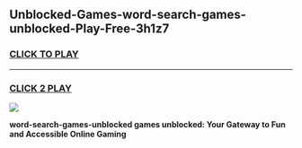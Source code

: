 
## Unblocked-Games-word-search-games-unblocked-Play-Free-3h1z7
<h3>
<a href="https://premium76.site?title=word-search-games-unblocked&ref=19M">CLICK TO PLAY</a></h3>
<hr>

<h3>
<a href="https://premium76.site?title=word-search-games-unblocked&ref=19M">CLICK 2 PLAY</a>
  
</h3>

<a href="https://premium76.site?title=word-search-games-unblocked&ref=19M"><img src="https://clearcache.store/games.png"></a>


**word-search-games-unblocked games unblocked: Your Gateway to Fun and Accessible Online Gaming**
